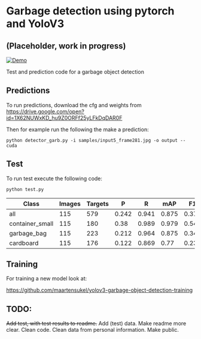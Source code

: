 # Garbage detection using pytorch and YoloV3
## (Placeholder, work in progress)

[![Demo](https://img.youtube.com/vi/eP9xmQHbYCM/0.jpg)](https://www.youtube.com/watch?v=eP9xmQHbYCM)

Test and prediction code for a garbage object detection

## Predictions
To run predictions, download the cfg and weights from https://drive.google.com/open?id=1X62NUWxKD_hu9Z0ORFf25yLFkDqDAR0F

Then for example run the following the make a prediction:

```
python detector_garb.py -i samples/input5_frame281.jpg -o output --cuda
```

## Test

To run test execute the following code:

```
python test.py
```

| Class           | Images | Targets | P     | R     | mAP   | F1    |
|-----------------|--------|---------|-------|-------|-------|-------|
| all             | 115    | 579     | 0.242 | 0.941 | 0.875 | 0.376 |
| container_small | 115    | 180     | 0.38  | 0.989 | 0.979 | 0.549 |
| garbage_bag     | 115    | 223     | 0.212 | 0.964 | 0.875 | 0.348 |
| cardboard       | 115    | 176     | 0.122 | 0.869 | 0.77  | 0.231 |



## Training
For training a new model look at:

https://github.com/maartensukel/yolov3-garbage-object-detection-training

## TODO:

~~Add test, with test results to readme.~~
 Add (test) data. 
 Make readme more clear.
 Clean code. 
 Clean data from personal information. 
 Make public.